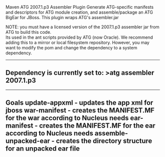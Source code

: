 Maven ATG 2007.1.p3 Assembler Plugin
        Generate ATG-specific manifests and descriptors for ATG module creation,
        and assemble/package an ATG BigEar for JBoss. This plugin wraps ATG's assembler.jar


NOTE:  you must have a licensed version of the 2007.1.p3 assembler jar from ATG to build this code.  
Its used in the ant scripts provided by ATG (now Oracle).  We recommend adding this to a mirror 
or local filesystem repository. However, you may want to modify the pom and change the 
dependency to a system dependency.

---------------------------
Dependency is currently set to:
	<dependency>
  	  <groupId>>atg</groupId>
  	  <artifactId>assembler</artifactId>
  	  <version>2007.1.p3</version>
	</dependency>
---------------------------

------------------------------------------------------------------------------------------------------------------------
Goals
update-appxml - updates the app xml for jboss
war-manifest - creates the MANIFEST.MF for the war according to Nucleus needs
ear-manifest - creates the MANIFEST.MF for the ear according to Nucleus needs
assemble-unpacked-ear - creates the directory structure for an unpacked ear file
------------------------------------------------------------------------------------------------------------------------

